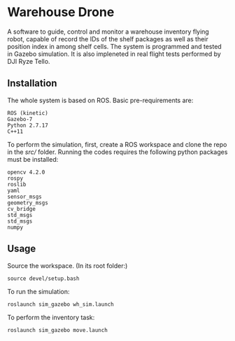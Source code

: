 # Warehouse Drone

A software to guide, control and monitor a warehouse inventory flying robot, capable of record the IDs of the shelf packages as well as their position index in among shelf cells. The system is programmed and tested in Gazebo simulation. It is also impleneted in real flight tests performed by DJI Ryze Tello.


## Installation

The whole system is based on ROS. Basic pre-requirements are:

```
ROS (kinetic)
Gazebo-7
Python 2.7.17
C++11
```

To perform the simulation, first, create a ROS workspace and clone the repo in the *src/* folder. Running the codes requires the following python packages must be installed:

```
opencv 4.2.0
rospy
roslib
yaml
sensor_msgs
geometry_msgs
cv_bridge
std_msgs
std_msgs
numpy
```

## Usage

Source the workspace. (In its root folder:)

```
source devel/setup.bash 
```

To run the simulation:

```
roslaunch sim_gazebo wh_sim.launch
```

To perform the inventory task:

```
roslaunch sim_gazebo move.launch
```


